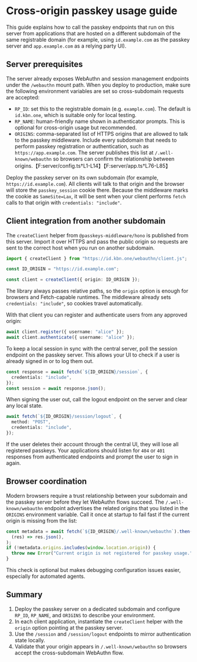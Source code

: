 # Cross-origin passkey usage guide

This guide explains how to call the passkey endpoints that run on this server
from applications that are hosted on a different subdomain of the same
registrable domain (for example, using `id.example.com` as the passkey server
and `app.example.com` as a relying party UI).

## Server prerequisites

The server already exposes WebAuthn and session management endpoints under the
`/webauthn` mount path. When you deploy to production, make sure the following
environment variables are set so cross-subdomain requests are accepted:

- `RP_ID`: set this to the registrable domain (e.g. `example.com`). The default
  is `id.kbn.one`, which is suitable only for local testing.
- `RP_NAME`: human-friendly name shown in authenticator prompts. This is
  optional for cross-origin usage but recommended.
- `ORIGINS`: comma-separated list of HTTPS origins that are allowed to talk to
  the passkey middleware. Include every subdomain that needs to perform passkey
  registration or authentication, such as `https://app.example.com`. The server
  publishes this list at `/.well-known/webauthn` so browsers can confirm the
  relationship between
  origins.【F:server/config.ts†L1-L14】【F:server/app.ts†L76-L85】

Deploy the passkey server on its own subdomain (for example,
`https://id.example.com`). All clients will talk to that origin and the browser
will store the `passkey_session` cookie there. Because the middleware marks the
cookie as `SameSite=Lax`, it will be sent when your client performs `fetch`
calls to that origin with `credentials: "include"`.

## Client integration from another subdomain

The `createClient` helper from `@passkeys-middleware/hono` is published from
this server. Import it over HTTPS and pass the public origin so requests are
sent to the correct host when you run on another subdomain.

```ts
import { createClient } from "https://id.kbn.one/webauthn/client.js";

const ID_ORIGIN = "https://id.example.com";

const client = createClient({ origin: ID_ORIGIN });
```

The library always passes relative paths, so the `origin` option is enough for
browsers and Fetch-capable runtimes. The middleware already sets
`credentials: "include"`, so cookies travel automatically.

With that client you can register and authenticate users from any approved
origin:

```ts
await client.register({ username: "alice" });
await client.authenticate({ username: "alice" });
```

To keep a local session in sync with the central server, poll the session
endpoint on the passkey server. This allows your UI to check if a user is
already signed in or to log them out.

```ts
const response = await fetch(`${ID_ORIGIN}/session`, {
  credentials: "include",
});
const session = await response.json();
```

When signing the user out, call the logout endpoint on the server and clear any
local state.

```ts
await fetch(`${ID_ORIGIN}/session/logout`, {
  method: "POST",
  credentials: "include",
});
```

If the user deletes their account through the central UI, they will lose all
registered passkeys. Your applications should listen for `404` or `401`
responses from authenticated endpoints and prompt the user to sign in again.

## Browser coordination

Modern browsers require a trust relationship between your subdomain and the
passkey server before they let WebAuthn flows succeed. The
`/.well-known/webauthn` endpoint advertises the related origins that you listed
in the `ORIGINS` environment variable. Call it once at startup to fail fast if
the current origin is missing from the list:

```ts
const metadata = await fetch(`${ID_ORIGIN}/.well-known/webauthn`).then(
  (res) => res.json(),
);
if (!metadata.origins.includes(window.location.origin)) {
  throw new Error("Current origin is not registered for passkey usage.");
}
```

This check is optional but makes debugging configuration issues easier,
especially for automated agents.

## Summary

1. Deploy the passkey server on a dedicated subdomain and configure `RP_ID`,
   `RP_NAME`, and `ORIGINS` to describe your environment.
2. In each client application, instantiate the `createClient` helper with the
   `origin` option pointing at the passkey server.
3. Use the `/session` and `/session/logout` endpoints to mirror authentication
   state locally.
4. Validate that your origin appears in `/.well-known/webauthn` so browsers
   accept the cross-subdomain WebAuthn flow.
